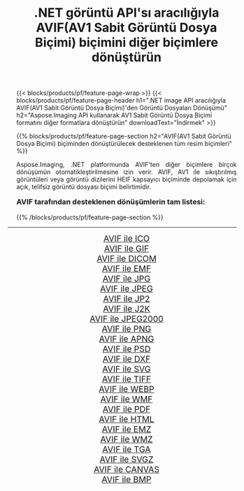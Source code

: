﻿---
title: .NET görüntü API'sı aracılığıyla AVIF(AV1 Sabit Görüntü Dosya Biçimi) biçimini diğer biçimlere dönüştürün 
weight: 3920
url: /tr/net/conversion/from/avif/ 
lang: tr
langdirlevel: 2
locales: zh-hans,ja,it,ru,de,es,fr,nl,id,lt,pl,pt,vi,tr,ko,zh-hant,ar,hi,th,sv,cs,uk,he
description: Aspose.Imaging'i kullanarak AVIF(AV1 Sabit Görüntü Dosya Biçimi) biçimini kolayca başka biçimlere dönüştürebilirsiniz
---

{{< blocks/products/pf/feature-page-wrap >}}
{{< blocks/products/pf/feature-page-header h1=".NET image API aracılığıyla AVIF(AV1 Sabit Görüntü Dosya Biçimi)'den Görüntü Dosyaları Dönüşümü" h2="Aspose.Imaging API kullanarak AV1 Sabit Görüntü Dosya Biçimi formatını diğer formatlara dönüştürün" downloadText="İndirmek" >}}


{{% blocks/products/pf/feature-page-section  h2="AVIF(AV1 Sabit Görüntü Dosya Biçimi) biçiminden dönüştürülecek desteklenen tüm resim biçimleri" %}}
<p align=justify>Aspose.Imaging, .NET platformunda AVIF'ten diğer biçimlere birçok dönüşümün otomatikleştirilmesine izin verir. AVIF, AV1 ile sıkıştırılmış görüntüleri veya görüntü dizilerini HEIF kapsayıcı biçiminde depolamak için açık, telifsiz görüntü dosyası biçimi belirtimidir.</p>
<h3 style="margin-top:16px;">
AVIF tarafından desteklenen dönüşümlerin tam listesi:
</h3>
{{% /blocks/products/pf/feature-page-section %}}
<div class="container-fluid productfamilypage bg-gray">
    <div class="convertypes bg-gray agp-content section">
        <div class="container">
		<hr style="margin-left:-20px;"/>
		<div class="row other-converters" style="gap: 10px;font-size: 19px;text-align:center;">
		    <div class='col-md-3 other-converter remove-lp remove-rp'><a href="/imaging/tr/net/conversion/avif-to-ico/" style="padding:15px;">AVIF ile ICO</a></div><div class='col-md-3 other-converter remove-lp remove-rp'><a href="/imaging/tr/net/conversion/avif-to-gif/" style="padding:15px;">AVIF ile GIF</a></div><div class='col-md-3 other-converter remove-lp remove-rp'><a href="/imaging/tr/net/conversion/avif-to-dicom/" style="padding:15px;">AVIF ile DICOM</a></div><div class='col-md-3 other-converter remove-lp remove-rp'><a href="/imaging/tr/net/conversion/avif-to-emf/" style="padding:15px;">AVIF ile EMF</a></div><div class='col-md-3 other-converter remove-lp remove-rp'><a href="/imaging/tr/net/conversion/avif-to-jpg/" style="padding:15px;">AVIF ile JPG</a></div><div class='col-md-3 other-converter remove-lp remove-rp'><a href="/imaging/tr/net/conversion/avif-to-jpeg/" style="padding:15px;">AVIF ile JPEG</a></div><div class='col-md-3 other-converter remove-lp remove-rp'><a href="/imaging/tr/net/conversion/avif-to-jp2/" style="padding:15px;">AVIF ile JP2</a></div><div class='col-md-3 other-converter remove-lp remove-rp'><a href="/imaging/tr/net/conversion/avif-to-j2k/" style="padding:15px;">AVIF ile J2K</a></div><div class='col-md-3 other-converter remove-lp remove-rp'><a href="/imaging/tr/net/conversion/avif-to-jpeg2000/" style="padding:15px;">AVIF ile JPEG2000</a></div><div class='col-md-3 other-converter remove-lp remove-rp'><a href="/imaging/tr/net/conversion/avif-to-png/" style="padding:15px;">AVIF ile PNG</a></div><div class='col-md-3 other-converter remove-lp remove-rp'><a href="/imaging/tr/net/conversion/avif-to-apng/" style="padding:15px;">AVIF ile APNG</a></div><div class='col-md-3 other-converter remove-lp remove-rp'><a href="/imaging/tr/net/conversion/avif-to-psd/" style="padding:15px;">AVIF ile PSD</a></div><div class='col-md-3 other-converter remove-lp remove-rp'><a href="/imaging/tr/net/conversion/avif-to-dxf/" style="padding:15px;">AVIF ile DXF</a></div><div class='col-md-3 other-converter remove-lp remove-rp'><a href="/imaging/tr/net/conversion/avif-to-svg/" style="padding:15px;">AVIF ile SVG</a></div><div class='col-md-3 other-converter remove-lp remove-rp'><a href="/imaging/tr/net/conversion/avif-to-tiff/" style="padding:15px;">AVIF ile TIFF</a></div><div class='col-md-3 other-converter remove-lp remove-rp'><a href="/imaging/tr/net/conversion/avif-to-webp/" style="padding:15px;">AVIF ile WEBP</a></div><div class='col-md-3 other-converter remove-lp remove-rp'><a href="/imaging/tr/net/conversion/avif-to-wmf/" style="padding:15px;">AVIF ile WMF</a></div><div class='col-md-3 other-converter remove-lp remove-rp'><a href="/imaging/tr/net/conversion/avif-to-pdf/" style="padding:15px;">AVIF ile PDF</a></div><div class='col-md-3 other-converter remove-lp remove-rp'><a href="/imaging/tr/net/conversion/avif-to-html/" style="padding:15px;">AVIF ile HTML</a></div><div class='col-md-3 other-converter remove-lp remove-rp'><a href="/imaging/tr/net/conversion/avif-to-emz/" style="padding:15px;">AVIF ile EMZ</a></div><div class='col-md-3 other-converter remove-lp remove-rp'><a href="/imaging/tr/net/conversion/avif-to-wmz/" style="padding:15px;">AVIF ile WMZ</a></div><div class='col-md-3 other-converter remove-lp remove-rp'><a href="/imaging/tr/net/conversion/avif-to-tga/" style="padding:15px;">AVIF ile TGA</a></div><div class='col-md-3 other-converter remove-lp remove-rp'><a href="/imaging/tr/net/conversion/avif-to-svgz/" style="padding:15px;">AVIF ile SVGZ</a></div><div class='col-md-3 other-converter remove-lp remove-rp'><a href="/imaging/tr/net/conversion/avif-to-canvas/" style="padding:15px;">AVIF ile CANVAS</a></div><div class='col-md-3 other-converter remove-lp remove-rp'><a href="/imaging/tr/net/conversion/avif-to-bmp/" style="padding:15px;">AVIF ile BMP</a></div>
                </div>
        </div>
    </div>
</div>
<br/>

